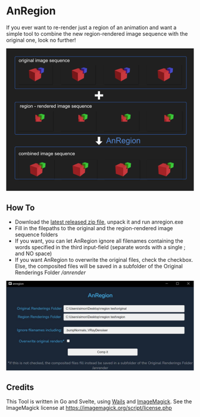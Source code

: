 # AnRegion

If you ever want to re-render just a region of an animation and want a simple tool to combine the new region-rendered image sequence with the original one, look no further!

![anregion](./anregion.png)

## How To

- Download the [latest released zip file](https://github.com/SimonStorlSchulke/AnRegion/releases/latest), unpack it and run anregion.exe
- Fill in the filepaths to the original and the region-rendered image sequence folders
- If you want, you can let AnRegion ignore all filenames containing the words specified in the third input-field (separate words with a single ; and NO space)
- If you want AnRegion to overwrite the original files, check the checkbox. Else, the composited files will be saved in a subfolder of the Original Renderings Folder */anrender*

![anregion](./anregion_sh.jpg)

## Credits

This Tool is written in Go and Svelte, using [Wails](https://wails.io) and [ImageMagick](https://imagemagick.org). See the ImageMagick license at https://imagemagick.org/script/license.php

